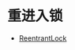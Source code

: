 # 重进入锁
- [ReentrantLock](https://docs.oracle.com/javase/7/docs/api/java/util/concurrent/locks/ReentrantLock.html)